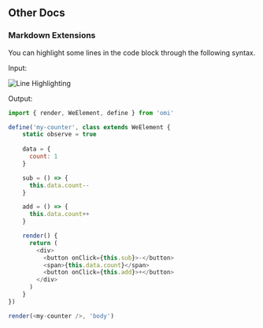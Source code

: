 ## Other Docs

### Markdown Extensions

You can highlight some lines in the code block through the following syntax.

Input:

![Line Highlighting ](https://act.weixin.qq.com/static/images/201812/2a6077789545f695b3f5758f32b5070e.png)

Output:

```js {4,20-24}
import { render, WeElement, define } from 'omi'

define('my-counter', class extends WeElement {
    static observe = true
    
    data = {
      count: 1
    }

    sub = () => {
      this.data.count--
    }

    add = () => {
      this.data.count++
    }

    render() {
      return (
        <div>
          <button onClick={this.sub}>-</button>
          <span>{this.data.count}</span>
          <button onClick={this.add}>+</button>
        </div>
      )
    }
})

render(<my-counter />, 'body')
```